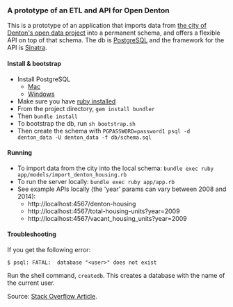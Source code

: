 ### A prototype of an ETL and API for Open Denton

This is a prototype of an application that imports data from [the city of Denton's open data project](http://data.cityofdenton.com/)
into a permanent schema, and offers a flexible API on top of that schema. The db is [PostgreSQL](https://www.postgresql.org/)
and the framework for the API is [Sinatra](http://www.sinatrarb.com/).

#### Install & bootstrap

- Install PostgreSQL
  - [Mac](https://launchschool.com/blog/how-to-install-postgresql-on-a-mac)
  - [Windows](http://www.postgresqltutorial.com/install-postgresql/)
- Make sure you have [ruby installed](https://www.ruby-lang.org/en/documentation/installation/)
- From the project directory, `gem install bundler`
- Then `bundle install`
- To bootstrap the db, run `sh bootstrap.sh`
- Then create the schema with `PGPASSWORD=password1 psql -d denton_data -U denton_data -f db/schema.sql`

#### Running

- To import data from the city into the local schema: `bundle exec ruby app/models/import_denton_housing.rb`
- To run the server locally: `bundle exec ruby app/app.rb`
- See example APIs locally (the 'year' params can vary between 2008 and 2014):
  - http://localhost:4567/denton-housing
  - http://localhost:4567/total-housing-units?year=2009
  - http://localhost:4567/vacant_housing_units?year=2009

#### Troubleshooting

If you get the following error:
```
$ psql: FATAL:  database "<user>" does not exist
```
Run the shell command, `createdb`. This creates a database with the name of the current user.

Source: [Stack Overflow Article](http://stackoverflow.com/questions/17633422/psql-fatal-database-user-does-not-exist).
